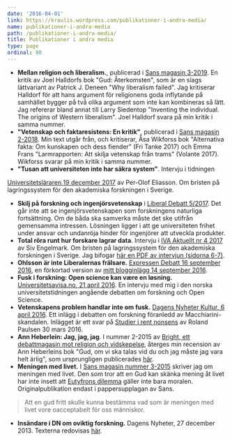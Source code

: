 ```yaml
---
date: '2016-04-01'
link: https://kraulis.wordpress.com/publikationer-i-andra-media/
name: publikationer-i-andra-media
path: /publikationer-i-andra-media/
title: Publikationer i andra media
type: page
ordinal: 90
---
```

- **Mellan religion och liberalism.**, publicerad i [Sans magasin 3-2019](https://fritanke.se/sans/sans-nr-3-%E2%80%A2-2019/). En kritik av Joel Halldorfs bok "Gud: Återkomsten", som är en slags lättvariant av Patrick J. Deneen "Why liberalism failed". Jag kritiserar Halldorf för att hans argument för religionens goda inflytande på samhället bygger på två olika argument som inte kan kombineras så lätt. Jag refererar bland annat till Larry Siedentop "Inventing the individual. The origins of Western liberalism". Joel Halldorf svara på min kritik i samma nummer.
- **"Vetenskap och faktaresistens: En kritik"**, publicerad i [Sans magasin 2-2018](http://fritanke.se/sans/sans-nr-2-%E2%80%A2-2018/). Min text utgår från, och kritiserar, Åsa Wikforss bok "Alternativa fakta: Om kunskapen och dess fiender" (Fri Tanke 2017) och Emma Frans "Larmrapporten: Att skilja vetenskap från trams" (Volante 2017). Wikforss svarar på min kritik i samma nummer.
- **"Tusan att universiteten inte har säkra system"**. Intervju i tidningen 

[Universitetsläraren 19 december 2017](https://universitetslararen.se/2017/12/19/tusan-att-universiteten-inte-har-sakra-system/) av Per-Olof Eliasson. Om bristen på lagringssystem för den akademiska forskningen i Sverige.
- **Skilj på forskning och ingenjörsvetenskap** i [Liberal Debatt 5/2017](http://www.liberaldebatt.se/2017/12/skilj-pa-forskning-och-ingenjorsvetenskap/). Det går inte att se ingenjörsvetenskapen som forskningens naturliga fortsättning. Om de båda ska samverka måste det ske utifrån gemensamma intressen. Lösningen ligger i att ge universiteten frihet under ansvar och undanröja hinder för ingenjörer att utveckla produkter.
- **Total röra runt hur forskare lagrar data**. Intervju i [IVA Aktuellt nr 4 2017](https://www.iva.se/publicerat/iva-aktuellt-nr-4-2017/) av Siv Engelmark. Om bristen på lagringssystem för den akademiska forskningen i Sverige. Jag bifogar [här en PDF av intervjun (sidorna 6-7)](/files/iva-nr-4-2017-web-p5-6.pdf).
- **Ohlsson är inte Liberalernas frälsare.** [Expressen Debatt 16 september 2016](http://www.expressen.se/debatt/ohlsson-ar-inte-liberalernas-fralsare/), en förkortad version av [mitt blogginlägg 14 september 2016](/2016/09/14/ar-birgitta-ohlsson-liberalernas-fralsare/).
- **Fusk i forskning: Open science kan være en løsning.** [Universitetsavisa.no, 21 april 2016](http://www.universitetsavisa.no/forskning/2016/04/21/Fusk-i-forskning-Open-science-kan-v%C3%A6re-en-l%C3%B8sning-56880.ece). En intervju med mig i den norska universitetstidningen angående debatten om forskning och Open Science.
- **Vetenskapens problem handlar inte om fusk.** [Dagens Nyheter Kultur, 6 april 2016](http://www.dn.se/kultur-noje/kulturdebatt/vetenskapens-problem-handlar-inte-om-fusk/). Ett inlägg i debatten om forskning föranledd av Macchiarini-skandalen. Inlägget är ett svar på [Studier i rent nonsens](http://www.dn.se/kultur-noje/kulturdebatt/studier-i-rent-nonsens/) av Roland Paulsen 30 mars 2016.
- **Ann Heberlein: Jag, jag, jag**. I nummer 2-2015 av [Bright, ett debattmagasin mot religion och vidskepelse](http://www.brightmagasin.se/), återges min recension av Ann Heberleins bok "Gud, om vi ska talas vid du och jag måste jag vara helt ärlig", som ursprungligen publicerades [här](/2015/04/05/ann-heberlein-jag-jag-jag/).
- **Meningen med livet.** I [Sans magasin nummer 3-2015](http://www.fritanke.se/sans/nr-3-2015/) skriver jag om meningen med livet. Den som tror att en Gud kan skänka mening åt livet har inte insett att [Eutyfrons dilemma](/tag/eutyfron/) gäller inte bara moralen. Originalpublikation endast i pappersupplagan av Sans.

> Att en gud fritt skulle kunna bestämma vad som är meningen med livet vore oacceptabelt för oss människor.
- **Insändare i DN om oviktig forskning.** Dagens Nyheter, 27 december 2013. Texterna redovisas [här](/2014/01/08/insandare-i-dn-om-oviktig-forskning/).

